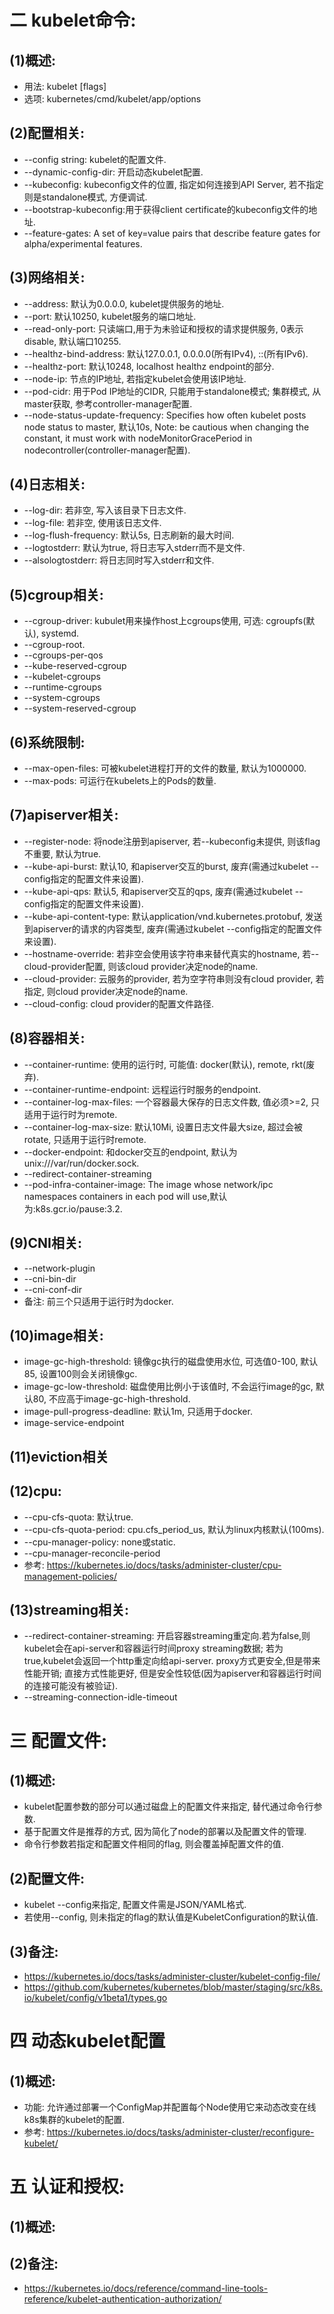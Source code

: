 # 二 kubelet命令:
## (1)概述:
- 用法: kubelet [flags]
- 选项: kubernetes/cmd/kubelet/app/options

## (2)配置相关:
- --config string: kubelet的配置文件.
- --dynamic-config-dir: 开启动态kubelet配置.
- --kubeconfig: kubeconfig文件的位置, 指定如何连接到API Server, 若不指定则是standalone模式, 方便调试.
- --bootstrap-kubeconfig:用于获得client certificate的kubeconfig文件的地址.
- --feature-gates: A set of key=value pairs that describe feature gates for alpha/experimental features.

## (3)网络相关:
- --address: 默认为0.0.0.0, kubelet提供服务的地址.
- --port: 默认10250, kubelet服务的端口地址.
- --read-only-port: 只读端口,用于为未验证和授权的请求提供服务, 0表示disable, 默认端口10255.
- --healthz-bind-address: 默认127.0.0.1, 0.0.0.0(所有IPv4), ::(所有IPv6).
- --healthz-port: 默认10248, localhost healthz endpoint的部分.
- --node-ip: 节点的IP地址, 若指定kubelet会使用该IP地址.
- --pod-cidr: 用于Pod IP地址的CIDR, 只能用于standalone模式; 集群模式, 从master获取, 参考controller-manager配置.
- --node-status-update-frequency: Specifies how often kubelet posts node status to master, 默认10s, Note: be cautious when changing the constant, it must work with nodeMonitorGracePeriod in nodecontroller(controller-manager配置).

## (4)日志相关:
- --log-dir: 若非空, 写入该目录下日志文件.
- --log-file: 若非空, 使用该日志文件.
- --log-flush-frequency: 默认5s, 日志刷新的最大时间.
- --logtostderr: 默认为true, 将日志写入stderr而不是文件.
- --alsologtostderr: 将日志同时写入stderr和文件.

## (5)cgroup相关:
- --cgroup-driver: kubulet用来操作host上cgroups使用, 可选: cgroupfs(默认), systemd.
- --cgroup-root. 
- --cgroups-per-qos
- --kube-reserved-cgroup
- --kubelet-cgroups
- --runtime-cgroups
- --system-cgroups
- --system-reserved-cgroup

## (6)系统限制:
- --max-open-files: 可被kubelet进程打开的文件的数量, 默认为1000000.
- --max-pods: 可运行在kubelets上的Pods的数量.

## (7)apiserver相关:
- --register-node: 将node注册到apiserver, 若--kubeconfig未提供, 则该flag不重要, 默认为true.
- --kube-api-burst: 默认10, 和apiserver交互的burst, 废弃(需通过kubelet --config指定的配置文件来设置).
- --kube-api-qps: 默认5, 和apiserver交互的qps, 废弃(需通过kubelet --config指定的配置文件来设置).
- --kube-api-content-type: 默认application/vnd.kubernetes.protobuf, 发送到apiserver的请求的内容类型, 废弃(需通过kubelet --config指定的配置文件来设置).
- --hostname-override: 若非空会使用该字符串来替代真实的hostname, 若--cloud-provider配置, 则该cloud provider决定node的name.
- --cloud-provider: 云服务的provider, 若为空字符串则没有cloud provider, 若指定, 则cloud provider决定node的name.
- --cloud-config: cloud provider的配置文件路径.

## (8)容器相关:
- --container-runtime: 使用的运行时, 可能值: docker(默认), remote, rkt(废弃).
- --container-runtime-endpoint: 远程运行时服务的endpoint.
- --container-log-max-files: 一个容器最大保存的日志文件数, 值必须>=2, 只适用于运行时为remote.
- --container-log-max-size: 默认10Mi, 设置日志文件最大size, 超过会被rotate, 只适用于运行时remote.
- --docker-endpoint: 和docker交互的endpoint, 默认为unix:///var/run/docker.sock.
- --redirect-container-streaming
- --pod-infra-container-image: The image whose network/ipc namespaces containers in each pod will use,默认为:k8s.gcr.io/pause:3.2.

## (9)CNI相关:
- --network-plugin
- --cni-bin-dir
- --cni-conf-dir
- 备注: 前三个只适用于运行时为docker.

## (10)image相关:
- image-gc-high-threshold: 镜像gc执行的磁盘使用水位, 可选值0-100, 默认85, 设置100则会关闭镜像gc.
- image-gc-low-threshold: 磁盘使用比例小于该值时, 不会运行image的gc, 默认80, 不应高于image-gc-high-threshold.
- image-pull-progress-deadline: 默认1m, 只适用于docker. 
- image-service-endpoint

## (11)eviction相关

## (12)cpu:
- --cpu-cfs-quota: 默认true.
- --cpu-cfs-quota-period: cpu.cfs_period_us, 默认为linux内核默认(100ms).
- --cpu-manager-policy: none或static.
- --cpu-manager-reconcile-period
- 参考: https://kubernetes.io/docs/tasks/administer-cluster/cpu-management-policies/

## (13)streaming相关:
- --redirect-container-streaming: 开启容器streaming重定向.若为false,则kubelet会在api-server和容器运行时间proxy streaming数据; 若为true,kubelet会返回一个http重定向给api-server. proxy方式更安全,但是带来性能开销; 直接方式性能更好, 但是安全性较低(因为apiserver和容器运行时间的连接可能没有被验证).
- --streaming-connection-idle-timeout 

# 三 配置文件:
## (1)概述:
- kubelet配置参数的部分可以通过磁盘上的配置文件来指定, 替代通过命令行参数.
- 基于配置文件是推荐的方式, 因为简化了node的部署以及配置文件的管理.
- 命令行参数若指定和配置文件相同的flag, 则会覆盖掉配置文件的值.

## (2)配置文件:
- kubelet --config来指定, 配置文件需是JSON/YAML格式.
- 若使用--config, 则未指定的flag的默认值是KubeletConfiguration的默认值.

## (3)备注:
- https://kubernetes.io/docs/tasks/administer-cluster/kubelet-config-file/
- https://github.com/kubernetes/kubernetes/blob/master/staging/src/k8s.io/kubelet/config/v1beta1/types.go

# 四 动态kubelet配置
## (1)概述:
- 功能: 允许通过部署一个ConfigMap并配置每个Node使用它来动态改变在线k8s集群的kubelet的配置.
- 参考: https://kubernetes.io/docs/tasks/administer-cluster/reconfigure-kubelet/

# 五 认证和授权:
## (1)概述:

## (2)备注:
- https://kubernetes.io/docs/reference/command-line-tools-reference/kubelet-authentication-authorization/

